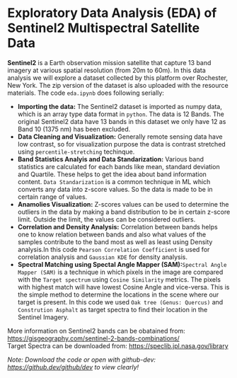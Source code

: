 # Exploratory Data Analysis (EDA) of Sentinel2 Multispectral Satellite Data

**Sentinel2** is a Earth observation mission satellite that capture 13 band imagery at various spatial resolution (from 20m to 60m). In this data analysis we will explore a dataset collected by this platform over Rochester, New York. The zip version of the dataset is also uploaded with the resource materials.
The code `eda.ipynb` does following serially:

- **Importing the data:** The Sentinel2 dataset is imported as numpy data, which is an array type data format in `python`. The data is 12 Bands. The original Sentinel2 data have 13 bands in this dataset we only have 12 as Band 10 (1375 nm) has been excluded.
- **Data Cleaning and Visualization:** Generally remote sensing data have low contrast, so for visualization purpose the data is contrast stretched using `percentile-stretching` techinque.
- **Band Statistics Analyis and Data Standarization:** Various band statistics are calculated for each bands like mean, standard deviation and Quartile. These helps to get the idea about band information content. `Data Standarization` is a common technique in ML which converts any data into z-score values. So the data is made to be in certain range of values.
- **Anamolies Visualization:** Z-scores values can be used to determine the outliers in the data by making a band distribution to be in certain z-score limit. Outside the limit, the values can be considered outliers.
- **Correlation and Density Analysis:** Correlation between bands helps one to know relation between bands and also what values of the samples contribute to the band most as well as least using Density analysis.In this code `Pearson Correlation Coefficient` is used for correlation analysis and `Gaussian KDE` for density analysis.
- **Spectral Matching using Spectal Angle Mapper (SAM):**`Spectral Angle Mapper (SAM)` is a technique in which pixels in the image are compared with the `Target spectrum` using `Cosine Similarity` metrics. The pixels with highest match will have lowest Cosine Angle and vice-versa. This is the simple method to determine the locations in the scene where our target is present. In this code we used `Oak tree (Genus: Quercus)` and `Constrution Asphalt` as target spectra to find their location in the Sentinel Imagery.

More information on Sentinel2 bands can be obatained from: https://gisgeography.com/sentinel-2-bands-combinations/                                                            
Target Spectra can be downloaded from: https://speclib.jpl.nasa.gov/library

*Note: Download the code or open with github-dev: https://github.dev/github/dev to view clearly!*